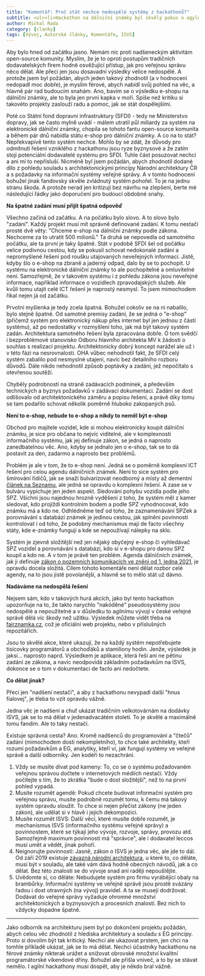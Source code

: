 ```yaml
---
title: "Komentář: Proč stát nechce nedospělé systémy z hackathonů?"
subtitle: <ul><li>Hackathon na dálniční známky byl skvělý pokus o agylní vývoj, ale nepovedlo se to.<li>Proč říkám takovým projektům nedospělé a co dělat jinak?<li>Nebojte se vývoje pro veřejnou správu, ale potřebujete hodně znalostí.</ul>
author: Michal Rada
category: [clanky]
tags: [Vývoj, Autorské články, Komentáře, ISVS]
---
```


Aby bylo hned od začátku jasno. Nemám nic proti nadšeneckým aktivitám open-source komunity. Myslím, že je to oproti postupům tradičních dodavatelských firem hodně osvěžující přístup, jak pro veřejnou správu něco dělat. Ale přeci jen jsou dosavadní výsledky velice nedospělé. A protože jsem byl požádán, abych jeden takový zhodnotil (a v hodnocení nedopadl moc dobře), je myslím férové, abych nabídl svůj pohled na věc, a hlavně pár rad budoucím snahám. Ano, bavím se o výsledku e-shopu na dálniční známky, ale to byla jen první kapka v moři. Spíše než kritiku si takovéto projekty zaslouží radu a pomoc, jak se stát dospělejšími.

Poté co Státní fond dopravní infrastruktury (SFDI) - tedy ne Ministerstvo dopravy, jak se často mylně uvádí - málem utratil půl miliardy za systém na elektronické dálniční známky, chopila se tohoto fantu open-source komunita a během pár dnů nabídla státu e-shop pro dálniční známky. A co na to stát? Nepřekvapivě tento systém nechce. Mohlo by se zdát, že důvody pro odmítnutí řešení vzniklého z hackathonu jsou ryze byznysové a že zatím stojí potenciální dodavatelé systému pro SFDI. Tuhle část posuzovat nechci a ani mi to nepřísluší. Nicméně byl jsem požádán, abych zhodnotil dodané dílo z pohledu souladu s architektonickými principy Národní architektury ČR a s požadavky na informační systémy veřejné správy. A v tomto hodnocení bohužel jinak fandovsky skvěle zvládnutý systém pohořel. To je na jednu stranu škoda. A protože nerad jen kritizuji bez návrhu na zlepšení, berte mé následující řádky jako doporučení pro budoucí obdobné snahy.

**Na špatné zadání musí přijít špatná odpověď**

Všechno začíná od začátku. A na počátku bylo slovo. A to slovo bylo "zadání". Každý projekt musí mít správně definované zadání. K tomu nestačí prosté dvě věty: "Chceme e-shop na dálniční známky podle zákona. Nechceme za to utratit 500 milionů." Ta druhá se nepovedla od samotného počátku, ale ta první je taky špatně. Stát v podobě SFDI šel od počátku velice podivnou cestou, kdy se pokusil schovat nedokonalé zadání a nepromyšlené řešení pod roušku utajovaných neveřejných informací. Jistě, kdyby šlo o e-shop na zbraně a jaderný odpad, dalo by se to pochopit. U systému na elektronické dálniční známky to ale pochopitelné a omluvitelné není. Samozřejmě, že v takovém systému i z pohledu zákona jsou neveřejné informace, například informace o vozidlech zpravodajských služeb. Ale kvůli tomu utajit celé ICT řešení je naprostý nesmysl. To jsem mimochodem říkal nejen já od začátku.

Prvotní myšlenka je tedy zcela špatná. Bohužel cokoliv se na ni nabalilo, bylo stejně špatné. Od samotné premisy zadání, že se jedná o "e-shop" (přičemž systém pro elektronický nákup přes internet byl jen jednou z částí systému), až po nedostatky v rozmyšlení toho, jak má být takový systém zadán. Architektura samotného řešení byla zpracována dobře. O tom svědčí i bezproblémové stanovisko Odboru hlavního architekta MV k žádosti o souhlas s realizací projektu. Architektonicky dobrý koncept narážel ale už i v této fázi na nesrovnalosti. OHA vůbec nehodnotil fakt, že SFDI celý systém zabalilo pod nesmyslné utajení, navíc bez detailního rozboru důvodů. Dále nikdo nehodnotil způsob poptávky a zadání, jež nepočítalo s otevřenou soutěží. 

Chyběly podrobnosti na straně zadávacích podmínek, a především technických a byznys požadavků v zadávací dokumentaci. Zadání se dost odlišovalo od architektonického záměru a popisu řešení, a právě díky tomu se tam podařilo schovat několik poměrně hluboko zakopaných psů. 

**Není to e-shop, nebude to e-shop a nikdy to neměl být e-shop**

Obchod pro majitele vozidel, kde si mohou elektronicky koupit dálniční známku, je sice pro občana to nejvíc viditelné, ale v komplexnosti informačního systému, jak jej definuje zákon, se jedná o naprosto zanedbatelnou věc. Ano, kdyby se jednalo jen o e-shop, tak se to dá postavit za den, zadarmo a naprosto bez problémů.

Problém je ale v tom, že to e-shop není. Jedná se o poměrně komplexní ICT řešení pro celou agendu dálničních známek. Není to sice systém pro šmírování řidičů, jak se snaží bulvarizovat neodborný a místy až dementní [článek na Seznamu](https://www.seznamzpravy.cz/clanek/e-shop-na-dalnicni-znamky-byl-zasterkou-pro-tajny-sledovaci-system-87866), ale jedná se opravdu o komplexní řešení. A zase se v bulváru vypichuje jen jeden aspekt. Sledování pohybu vozidla podle jeho SPZ. Všichni jsou najednou hrozně vyděšeni z toho, že systém měl z kamer sledovat, kdo projíždí kontrolním bodem a podle SPZ vyhodnocovat, kdo známku má a kdo ne. Odhlédněme teď od toho, že zaznamenávání SPZek a porovnávání s databází známek je jedinou cestou, jak splnění povinnosti kontrolovat i od toho, že podobný mechanismus mají de facto všechny státy, kde e-známky fungují a kde se nepoužívají nálepky na sklo.

Systém je zjevně složitější než jen nějaký obyčejný e-shop či vyhledávač SPZ vozidel a porovnávání s databází, kdo si v e-shopu pro danou SPZ koupil a kdo ne. A v tom je právě ten problém. Agenda dálničních známek, jak ji definuje [zákon o pozemních komunikacích ve znění od 1. ledna 2021](https://www.zakonyprolidi.cz/cs/1997-13/zneni-20210101), je opravdu docela složitá. Cílem tohoto komentáře není dělat rozbor celé agendy, na to jsou jistě povolanější, a hlavně se to mělo stát už dávno.

**Nadáváme na nedospělá řešení**

Nejsem sám, kdo v takových hurá akcích, jako byl tento hackathon upozorňuje na to, že takto narychlo "nakóděné" pseudosystémy jsou nedospělé a nepoužitelné a v důsledku to agilnímu vývoji v české veřejné správě dělá víc škody než užitku. Výsledek můžete vidět třeba na [fairznamka.cz](https://www.zakonyprolidi.cz/cs/1997-13/zneni-20210101), což je oficiální web projektu, nebo v příslušných repozitářích.

Jsou to skvělé akce, které ukazují, že na každý systém nepotřebujete tisícovky programátorů a obchoďáků a stamiliony hodin. Jenže, výsledek je jaksi... naprosto naprd. Výsledkem je aplikace, která řeší ani ne pětinu zadání ze zákona, a navíc neodpovídá základním požadavkům na ISVS, dokonce se o tom v dokumentaci de facto ani nedočtete.

**Co dělat jinak?**

Přeci jen "nadšení nestačí", a aby z hackathonu nevypadl další "hnus fialovej", je třeba to vzít opravdu vážně.

Jedna věc je nadšení a chuť ukázat tradičním velkotovárnám na dodávky ISVS, jak se to má dělat v jedenadvacátém století. To je skvělé a maximálně tomu fandím. Ale to taky nestačí.

Existuje správná cesta? Ano. Kromě nadšenců do programování a "čtečů" zadání (mimochodem dosti nekompletního), to chce také architekty, kteří rozumí požadavkům a EG, analytiky, kteří ví, jak fungují systémy ve veřejné správě a další odborníky. Jen kodéři to nezachrání.

1. Vždy se musíte dívat pod kameny: To, co se o systému požadovaném veřejnou správou dočtete v internetových médiích nestačí. Vždy počítejte s tím, že to zkrátka "bude o dost složitější", než to na první pohled vypadá.
2. Musíte rozumět agendě: Pokud chcete budovat informační systém pro veřejnou správu, musíte podrobně rozumět tomu, k čemu má takový systém opravdu sloužit. To chce si nejen přečíst zákony (ne jeden zákon), ale udělat si v hlavě i jejich dekompozici.
3. Musíte rozumět ISVS: Další věcí, které musíte dobře rozumět, je mechanismus ISVS (informačního systému veřejné správy) a povinnostem, které se týkají jeho vývoje, rozvoje, správy, provozu atd. Samozřejmě maximum povinností má "správce", ale i dodavatel leccos musí umět a vědět, jinak pohoří.
4. Neignorujte povinnosti: Jasně, zákon o ISVS je jedna věc, ale jde to dál. Od září 2019 existuje [závazná národní architektura](https://archi.gov.cz), u které to, co děláte, musí být v souladu, ale také vám dává hodně obecných návodů, jak a co dělat. Bez této znalosti se do vývoje snad ani raději nepouštějte.
5. Uvědomte si, co děláte: Nebudujete systém pro firmu vyrábějící obaly na brambůrky. Informační systémy ve veřejné správě jsou prostě svázány řadou i dost otravných (na vývoj) pravidel. A ta se musejí dodržovat. Dodávat do veřejné správy vyžaduje ohromné množství architektonických a byznysových a procesních znalostí. Bez nich to vždycky dopadne špatně.
                                                                                                                                                               
----------

Jako odborník na architekturu jsem byl po dokončení projektu požádán, abych celou věc zhodnotil z hlediska architektury a souladu s EG principy. Proto si dovolím být tak kritický. Nechci ale ukazovat prstem, jen chci na tomhle příkladě ukázat, jak se to má dělat. Nechci účastníky hackathonu na férové známky nikterak urážet a snižovat obrovské množství kvalitní programátorské víkendové dřiny. Bohužel ale přišla vniveč, a to by se stávat nemělo. I agilní hackathony musí dospět, aby je někdo bral vážně.